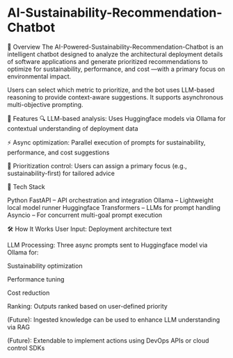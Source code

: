 # AI-Sustainability-Recommendation-Chatbot

🧠 Overview
The AI-Powered-Sustainability-Recommendation-Chatbot is an intelligent chatbot designed to analyze the architectural deployment details of software applications and generate prioritized recommendations to optimize for sustainability, performance, and cost —with a primary focus on environmental impact.

Users can select which metric to prioritize, and the bot uses LLM-based reasoning to provide context-aware suggestions. It supports asynchronous multi-objective prompting.

🚀 Features
🔍 LLM-based analysis: Uses Huggingface models via Ollama for contextual understanding of deployment data

⚡ Async optimization: Parallel execution of prompts for sustainability, performance, and cost suggestions

🧩 Prioritization control: Users can assign a primary focus (e.g., sustainability-first) for tailored advice

🧰 Tech Stack

Python
FastAPI – API orchestration and integration
Ollama – Lightweight local model runner
Huggingface Transformers – LLMs for prompt handling
Asyncio – For concurrent multi-goal prompt execution

🛠 How It Works
User Input: Deployment architecture text

LLM Processing: Three async prompts sent to Huggingface model via Ollama for:

Sustainability optimization

Performance tuning

Cost reduction

Ranking: Outputs ranked based on user-defined priority

(Future): Ingested knowledge can be used to enhance LLM understanding via RAG

(Future): Extendable to implement actions using DevOps APIs or cloud control SDKs